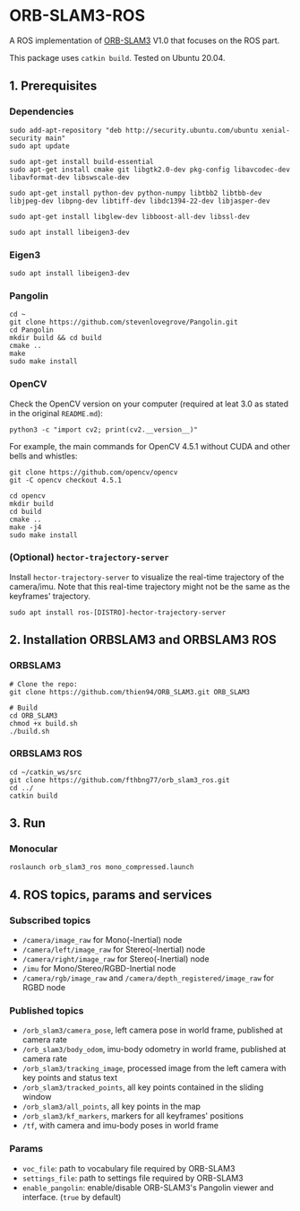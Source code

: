# ORB-SLAM3-ROS

A ROS implementation of [ORB-SLAM3](https://github.com/UZ-SLAMLab/ORB_SLAM3) V1.0 that focuses on the ROS part.

This package uses ```catkin build```. Tested on Ubuntu 20.04.
## 1. Prerequisites

### Dependencies
```
sudo add-apt-repository "deb http://security.ubuntu.com/ubuntu xenial-security main"
sudo apt update

sudo apt-get install build-essential
sudo apt-get install cmake git libgtk2.0-dev pkg-config libavcodec-dev libavformat-dev libswscale-dev

sudo apt-get install python-dev python-numpy libtbb2 libtbb-dev libjpeg-dev libpng-dev libtiff-dev libdc1394-22-dev libjasper-dev

sudo apt-get install libglew-dev libboost-all-dev libssl-dev

sudo apt install libeigen3-dev
```

### Eigen3
```
sudo apt install libeigen3-dev
```
### Pangolin
```
cd ~
git clone https://github.com/stevenlovegrove/Pangolin.git
cd Pangolin
mkdir build && cd build
cmake ..
make
sudo make install
```
### OpenCV

Check the OpenCV version on your computer (required at leat 3.0 as stated in the original `README.md`):
```
python3 -c "import cv2; print(cv2.__version__)" 
```
For example, the main commands for OpenCV 4.5.1 without CUDA and other bells and whistles:
```
git clone https://github.com/opencv/opencv
git -C opencv checkout 4.5.1

cd opencv
mkdir build
cd build
cmake ..
make -j4
sudo make install
```
### (Optional) `hector-trajectory-server`
Install `hector-trajectory-server` to visualize the real-time trajectory of the camera/imu. Note that this real-time trajectory might not be the same as the keyframes' trajectory.
```
sudo apt install ros-[DISTRO]-hector-trajectory-server
```
## 2. Installation ORBSLAM3 and ORBSLAM3 ROS
### ORBSLAM3
```
# Clone the repo:
git clone https://github.com/thien94/ORB_SLAM3.git ORB_SLAM3

# Build
cd ORB_SLAM3
chmod +x build.sh
./build.sh
```
### ORBSLAM3 ROS
```
cd ~/catkin_ws/src
git clone https://github.com/fthbng77/orb_slam3_ros.git
cd ../
catkin build
```
## 3. Run
### Monocular

```
roslaunch orb_slam3_ros mono_compressed.launch
```

## 4. ROS topics, params and services
### Subscribed topics
- `/camera/image_raw` for Mono(-Inertial) node
- `/camera/left/image_raw` for Stereo(-Inertial) node
- `/camera/right/image_raw` for Stereo(-Inertial) node
- `/imu` for Mono/Stereo/RGBD-Inertial node
- `/camera/rgb/image_raw` and `/camera/depth_registered/image_raw` for RGBD node
### Published topics
- `/orb_slam3/camera_pose`, left camera pose in world frame, published at camera rate
- `/orb_slam3/body_odom`, imu-body odometry in world frame, published at camera rate
- `/orb_slam3/tracking_image`, processed image from the left camera with key points and status text
- `/orb_slam3/tracked_points`, all key points contained in the sliding window
- `/orb_slam3/all_points`, all key points in the map
- `/orb_slam3/kf_markers`, markers for all keyframes' positions
- `/tf`, with camera and imu-body poses in world frame
### Params
- `voc_file`: path to vocabulary file required by ORB-SLAM3
- `settings_file`: path to settings file required by ORB-SLAM3
- `enable_pangolin`: enable/disable ORB-SLAM3's Pangolin viewer and interface. (`true` by default)
